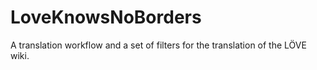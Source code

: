 LoveKnowsNoBorders
==================

A translation workflow and a set of filters for the translation of the LÖVE wiki.
